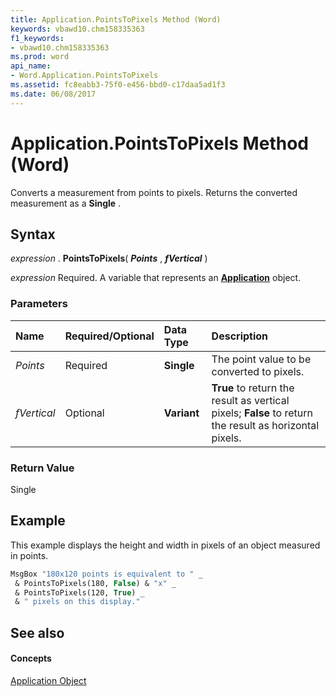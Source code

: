 ```yaml
---
title: Application.PointsToPixels Method (Word)
keywords: vbawd10.chm158335363
f1_keywords:
- vbawd10.chm158335363
ms.prod: word
api_name:
- Word.Application.PointsToPixels
ms.assetid: fc8eabb3-75f0-e456-bbd0-c17daa5ad1f3
ms.date: 06/08/2017
---
```



# Application.PointsToPixels Method (Word)

Converts a measurement from points to pixels. Returns the converted measurement as a  **Single** .


## Syntax

 _expression_ . **PointsToPixels**( **_Points_** , **_fVertical_** )

 _expression_ Required. A variable that represents an **[Application](application-object-word.md)** object.


### Parameters



|**Name**|**Required/Optional**|**Data Type**|**Description**|
|:-----|:-----|:-----|:-----|
| _Points_|Required| **Single**|The point value to be converted to pixels.|
| _fVertical_|Optional| **Variant**| **True** to return the result as vertical pixels; **False** to return the result as horizontal pixels.|

### Return Value

Single


## Example

This example displays the height and width in pixels of an object measured in points.


```vb
MsgBox "180x120 points is equivalent to " _ 
 & PointsToPixels(180, False) & "x" _ 
 & PointsToPixels(120, True) _ 
 & " pixels on this display."
```


## See also


#### Concepts


[Application Object](application-object-word.md)

